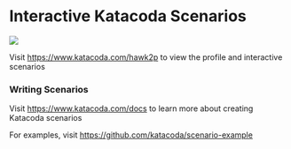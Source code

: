 # Interactive Katacoda Scenarios

[![](http://shields.katacoda.com/katacoda/hawk2p/count.svg)](https://www.katacoda.com/hawk2p "Get your profile on Katacoda.com")

Visit https://www.katacoda.com/hawk2p to view the profile and interactive scenarios

### Writing Scenarios
Visit https://www.katacoda.com/docs to learn more about creating Katacoda scenarios

For examples, visit https://github.com/katacoda/scenario-example
